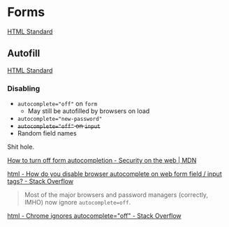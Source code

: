 # Forms
[HTML Standard](https://html.spec.whatwg.org/multipage/forms.html#forms)

## Autofill
[HTML Standard](https://html.spec.whatwg.org/multipage/form-control-infrastructure.html#attr-fe-autocomplete)

### Disabling
- `autocomplete="off"` on `form`
  - May still be autofilled by browsers on load
- `autocomplete="new-password"`
- ~~`autocomplete="off"` on `input`~~
- Random field names

Shit hole.

[How to turn off form autocompletion - Security on the web | MDN](https://developer.mozilla.org/en-US/docs/Web/Security/Practical_implementation_guides/Turning_off_form_autocompletion)

[html - How do you disable browser autocomplete on web form field / input tags? - Stack Overflow](https://stackoverflow.com/questions/2530/how-do-you-disable-browser-autocomplete-on-web-form-field-input-tags)
> Most of the major browsers and password managers (correctly, IMHO) now ignore `autocomplete=off`.

[html - Chrome ignores autocomplete="off" - Stack Overflow](https://stackoverflow.com/questions/12374442/chrome-ignores-autocomplete-off)

